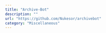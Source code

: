 ```yaml
---
title: "Archive-Bot"
description: ""
url: "https://github.com/Nukesor/archivebot"
category: "Miscellaneous"
---
```

